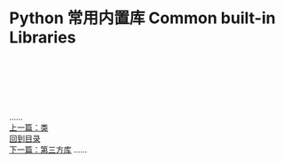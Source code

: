 # Python 常用内置库 Common built-in Libraries


<br />
<br />
<br />
<br />
<br />

......     
[上一篇：类](../class/Readme.md)  
[回到目录](../contents_page.md)     
[下一篇：第三方库](../common_third_party_libraries/Readme.md)
......
